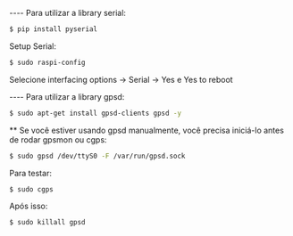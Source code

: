 ---- Para utilizar a library serial:

```bash
$ pip install pyserial
```

Setup Serial:

```bash
$ sudo raspi-config
```

Selecione interfacing options -> Serial -> Yes e Yes to reboot 

---- Para utilizar a library gpsd:

```bash
$ sudo apt-get install gpsd-clients gpsd -y
```

** Se você estiver usando gpsd manualmente, você precisa iniciá-lo antes de rodar gpsmon ou cgps:

```bash
$ sudo gpsd /dev/ttyS0 -F /var/run/gpsd.sock
```

Para testar:

```bash
$ sudo cgps
```

Após isso:

```bash
$ sudo killall gpsd
```

